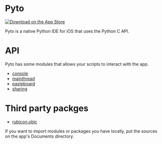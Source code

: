 # Pyto

[![Download on the App Store](https://pisth.github.io/appstorebadge.svg)](https://itunes.apple.com/us/app/pyto-python-ide/id1436650069?l=fr&ls=1&mt=8)

Pyto is a native Python IDE for iOS that uses the Python C API.

# API

Pyto has some modules that allows your scripts to interact with the app.

- [console](Console)
- [mainthread](MainThread)
- [pasteboard](Pasteboard)
- [sharing](Sharing)

# Third party packges

- [rubicon.objc](https://github.com/pybee/rubicon-objc)

If you want to import modules or packages you have locally, put the sources on the app's Documents directory.
